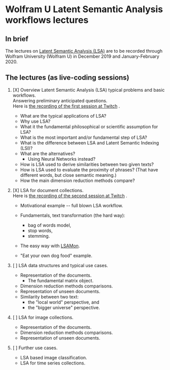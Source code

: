 # Wolfram U Latent Semantic Analysis workflows lectures

## In brief

The lectures on 
[Latent Semantic Analysis (LSA)](https://en.wikipedia.org/wiki/Latent_semantic_analysis) 
are to be recorded through Wolfram University (Wolfram U) in December 2019 and January-February 2020.


## The lectures (as live-coding sessions)

1. [X] Overview Latent Semantic Analysis (LSA) typical problems and basic workflows.    
   Answering preliminary anticipated questions.     
   Here is 
   [the recording of the first session at Twitch](https://www.twitch.tv/videos/517562647) .
   
   - What are the typical applications of LSA?   
   - Why use LSA?     
   - What it the fundamental philosophical or scientific assumption for LSA?   
   - What is the most important and/or fundamental step of LSA?   
   - What is the difference between LSA and Latent Semantic Indexing (LSI)?   
   - What are the alternatives?
     - Using Neural Networks instead?   
   - How is LSA used to derive similarities between two given texts?   
   - How is LSA used to evaluate the proximity of phrases?
     (That have different words, but close semantic meaning.)   
   - How the main dimension reduction methods compare?
      
2. [X] LSA for document collections.   
   Here is [the recording of the second session at Twitch](https://www.twitch.tv/videos/523306241) .
   
    - Motivational example -- full blown LSA workflow.
    
    - Fundamentals, text transformation (the hard way):
        - bag of words model,
        - stop words,
        - stemming.

    - The easy way with 
      [LSAMon](https://github.com/antononcube/SimplifiedMachineLearningWorkflows-book/blob/master/Part-2-Monadic-Workflows/A-monad-for-Latent-Semantic-Analysis-workflows.md).

     - "Eat your own dog food" example.

3. [ ] LSA data structures and typical use cases.     

   - Representation of the documents.
     - The fundamental matrix object.
   - Dimension reduction methods comparisons.
   - Representation of unseen documents.
   - Similarity between two text: 
     - the "local world" perspective, and 
     - the "bigger universe" perspective.
   
3. [ ] LSA for image collections.

   - Representation of the documents.
   - Dimension reduction methods comparisons.
   - Representation of unseen documents.
   
4. [ ] Further use cases.

   - LSA based image classification.
   - LSA for time series collections.
